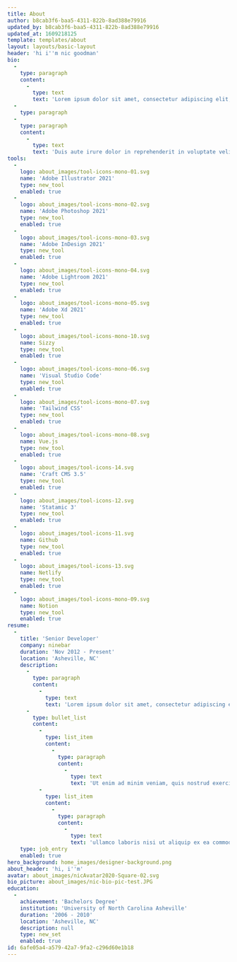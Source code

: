 ```yaml
---
title: About
author: b8cab3f6-baa5-4311-822b-8ad388e79916
updated_by: b8cab3f6-baa5-4311-822b-8ad388e79916
updated_at: 1609218125
template: templates/about
layout: layouts/basic-layout
header: 'hi i''m nic goodman'
bio:
  -
    type: paragraph
    content:
      -
        type: text
        text: 'Lorem ipsum dolor sit amet, consectetur adipiscing elit, sed do eiusmod tempor incididunt ut labore et dolore magna aliqua. Ut enim ad minim veniam, quis nostrud exercitation ullamco laboris nisi ut aliquip ex ea commodo consequat. '
  -
    type: paragraph
  -
    type: paragraph
    content:
      -
        type: text
        text: 'Duis aute irure dolor in reprehenderit in voluptate velit esse cillum dolore eu fugiat nulla pariatur. Excepteur sint occaecat cupidatat non proident, sunt in culpa qui officia deserunt mollit anim id est laborum.'
tools:
  -
    logo: about_images/tool-icons-mono-01.svg
    name: 'Adobe Illustrator 2021'
    type: new_tool
    enabled: true
  -
    logo: about_images/tool-icons-mono-02.svg
    name: 'Adobe Photoshop 2021'
    type: new_tool
    enabled: true
  -
    logo: about_images/tool-icons-mono-03.svg
    name: 'Adobe InDesign 2021'
    type: new_tool
    enabled: true
  -
    logo: about_images/tool-icons-mono-04.svg
    name: 'Adobe Lightroom 2021'
    type: new_tool
    enabled: true
  -
    logo: about_images/tool-icons-mono-05.svg
    name: 'Adobe Xd 2021'
    type: new_tool
    enabled: true
  -
    logo: about_images/tool-icons-mono-10.svg
    name: Sizzy
    type: new_tool
    enabled: true
  -
    logo: about_images/tool-icons-mono-06.svg
    name: 'Visual Studio Code'
    type: new_tool
    enabled: true
  -
    logo: about_images/tool-icons-mono-07.svg
    name: 'Tailwind CSS'
    type: new_tool
    enabled: true
  -
    logo: about_images/tool-icons-mono-08.svg
    name: Vue.js
    type: new_tool
    enabled: true
  -
    logo: about_images/tool-icons-14.svg
    name: 'Craft CMS 3.5'
    type: new_tool
    enabled: true
  -
    logo: about_images/tool-icons-12.svg
    name: 'Statamic 3'
    type: new_tool
    enabled: true
  -
    logo: about_images/tool-icons-11.svg
    name: Github
    type: new_tool
    enabled: true
  -
    logo: about_images/tool-icons-13.svg
    name: Netlify
    type: new_tool
    enabled: true
  -
    logo: about_images/tool-icons-mono-09.svg
    name: Notion
    type: new_tool
    enabled: true
resume:
  -
    title: 'Senior Developer'
    company: ninebar
    duration: 'Nov 2012 - Present'
    location: 'Asheville, NC'
    description:
      -
        type: paragraph
        content:
          -
            type: text
            text: 'Lorem ipsum dolor sit amet, consectetur adipiscing elit, sed do eiusmod tempor incididunt ut labore et dolore magna aliqua. '
      -
        type: bullet_list
        content:
          -
            type: list_item
            content:
              -
                type: paragraph
                content:
                  -
                    type: text
                    text: 'Ut enim ad minim veniam, quis nostrud exercitation '
          -
            type: list_item
            content:
              -
                type: paragraph
                content:
                  -
                    type: text
                    text: 'ullamco laboris nisi ut aliquip ex ea commodo consequat. '
    type: job_entry
    enabled: true
hero_background: home_images/designer-background.png
about_header: 'hi, i''m'
avatar: about_images/nicAvatar2020-Square-02.svg
bio_picture: about_images/nic-bio-pic-test.JPG
education:
  -
    achievement: 'Bachelors Degree'
    institution: 'University of North Carolina Asheville'
    duration: '2006 - 2010'
    location: 'Asheville, NC'
    description: null
    type: new_set
    enabled: true
id: 6afe05a4-a579-42a7-9fa2-c296d60e1b18
---
```

